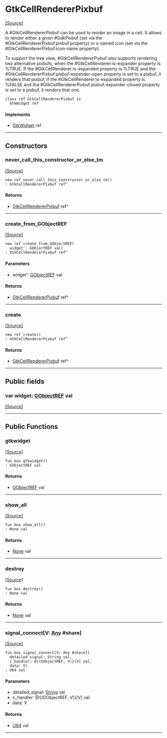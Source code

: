 # GtkCellRendererPixbuf
<span class="source-link">[[Source]](src/gtk3/GtkCellRendererPixbuf.md#L6)</span>

A #GtkCellRendererPixbuf can be used to render an image in a cell. It allows
to render either a given #GdkPixbuf (set via the
#GtkCellRendererPixbuf:pixbuf property) or a named icon (set via the
#GtkCellRendererPixbuf:icon-name property).

To support the tree view, #GtkCellRendererPixbuf also supports rendering two
alternative pixbufs, when the #GtkCellRenderer:is-expander property is %TRUE.
If the #GtkCellRenderer:is-expanded property is %TRUE and the
#GtkCellRendererPixbuf:pixbuf-expander-open property is set to a pixbuf, it
renders that pixbuf, if the #GtkCellRenderer:is-expanded property is %FALSE
and the #GtkCellRendererPixbuf:pixbuf-expander-closed property is set to a
pixbuf, it renders that one.


```pony
class ref GtkCellRendererPixbuf is
  GtkWidget ref
```

#### Implements

* [GtkWidget](gtk3-GtkWidget.md) ref

---

## Constructors

### never_call_this_constructor_or_else_tm
<span class="source-link">[[Source]](src/gtk3/GtkCellRendererPixbuf.md#L24)</span>


```pony
new ref never_call_this_constructor_or_else_tm()
: GtkCellRendererPixbuf ref^
```

#### Returns

* [GtkCellRendererPixbuf](gtk3-GtkCellRendererPixbuf.md) ref^

---

### create_from_GObjectREF
<span class="source-link">[[Source]](src/gtk3/GtkCellRendererPixbuf.md#L27)</span>


```pony
new ref create_from_GObjectREF(
  widget': GObjectREF val)
: GtkCellRendererPixbuf ref^
```
#### Parameters

*   widget': [GObjectREF](gtk3-..-gobject-GObjectREF.md) val

#### Returns

* [GtkCellRendererPixbuf](gtk3-GtkCellRendererPixbuf.md) ref^

---

### create
<span class="source-link">[[Source]](src/gtk3/GtkCellRendererPixbuf.md#L31)</span>


```pony
new ref create()
: GtkCellRendererPixbuf ref^
```

#### Returns

* [GtkCellRendererPixbuf](gtk3-GtkCellRendererPixbuf.md) ref^

---

## Public fields

### var widget: [GObjectREF](gtk3-..-gobject-GObjectREF.md) val
<span class="source-link">[[Source]](src/gtk3/GtkCellRendererPixbuf.md#L21)</span>



---

## Public Functions

### gtkwidget
<span class="source-link">[[Source]](src/gtk3/GtkCellRendererPixbuf.md#L23)</span>


```pony
fun box gtkwidget()
: GObjectREF val
```

#### Returns

* [GObjectREF](gtk3-..-gobject-GObjectREF.md) val

---

### show_all
<span class="source-link">[[Source]](src/gtk3/GtkWidget.md#L4)</span>


```pony
fun box show_all()
: None val
```

#### Returns

* [None](builtin-None.md) val

---

### destroy
<span class="source-link">[[Source]](src/gtk3/GtkWidget.md#L7)</span>


```pony
fun box destroy()
: None val
```

#### Returns

* [None](builtin-None.md) val

---

### signal_connect\[V: [Any](builtin-Any.md) #share\]
<span class="source-link">[[Source]](src/gtk3/GtkWidget.md#L10)</span>


```pony
fun box signal_connect[V: Any #share](
  detailed_signal: String val,
  c_handler: @{(GObjectREF, V)}[V] val,
  data: V)
: U64 val
```
#### Parameters

*   detailed_signal: [String](builtin-String.md) val
*   c_handler: @{(GObjectREF, V)}[V] val
*   data: V

#### Returns

* [U64](builtin-U64.md) val

---

